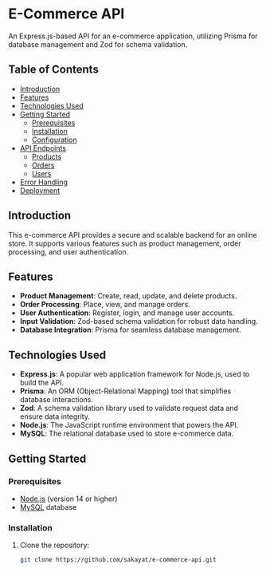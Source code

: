 # E-Commerce API

An Express.js-based API for an e-commerce application, utilizing Prisma for database management and Zod for schema validation.

## Table of Contents

- [Introduction](#introduction)
- [Features](#features)
- [Technologies Used](#technologies-used)
- [Getting Started](#getting-started)
  - [Prerequisites](#prerequisites)
  - [Installation](#installation)
  - [Configuration](#configuration)
- [API Endpoints](#api-endpoints)
  - [Products](#products)
  - [Orders](#orders)
  - [Users](#users)
- [Error Handling](#error-handling)
- [Deployment](#deployment)

## Introduction

This e-commerce API provides a secure and scalable backend for an online store. It supports various features such as product management, order processing, and user authentication.

## Features

- **Product Management**: Create, read, update, and delete products.
- **Order Processing**: Place, view, and manage orders.
- **User Authentication**: Register, login, and manage user accounts.
- **Input Validation**: Zod-based schema validation for robust data handling.
- **Database Integration**: Prisma for seamless database management.

## Technologies Used

- **Express.js**: A popular web application framework for Node.js, used to build the API.
- **Prisma**: An ORM (Object-Relational Mapping) tool that simplifies database interactions.
- **Zod**: A schema validation library used to validate request data and ensure data integrity.
- **Node.js**: The JavaScript runtime environment that powers the API.
- **MySQL**: The relational database used to store e-commerce data.

## Getting Started

### Prerequisites

- [Node.js](https://nodejs.org/) (version 14 or higher)
- [MySQL](https://www.mysql.org/) database

### Installation

1. Clone the repository:

   ```bash
   git clone https://github.com/sakayat/e-commerce-api.git
   
